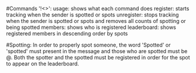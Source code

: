 #Commands '!<>':
usage: shows what each command does
register: starts tracking when the sender is spotted or spots
unregister: stops tracking when the sender is spotted or spots and removes all counts of spotting or being spotted
members: shows who is registered
leaderboard: shows registered members in descending order by spots

#Spotting:
In order to properly spot someone, the word 'Spotted' or 'spotted'
must present in the message and those who are spotted must be @.
Both the spotter and the spotted must be registered in order for the spot to
appear on the leaderboard.